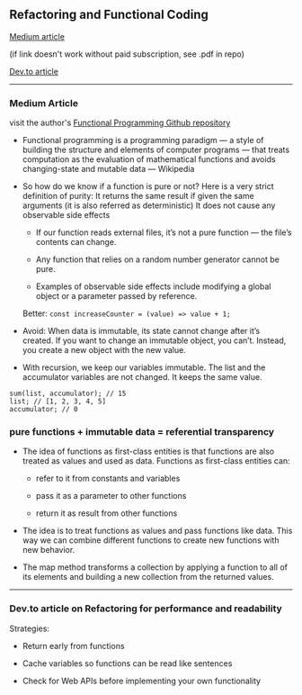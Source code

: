 ## Refactoring and Functional Coding

[Medium article](https://medium.com/the-renaissance-developer/concepts-of-functional-programming-in-javascript-6bc84220d2aa)

(if link doesn't work without paid subscription, see .pdf in repo)

[Dev.to article](https://dev.to/healeycodes/refactoring-javascript-for-performance-and-readability-with-examples-1hec)

_______

### Medium Article

visit the author's [Functional Programming Github repository](https://github.com/leandrotk/functional-programming-learning-path)

+ Functional programming is a programming paradigm — a style of building the structure and elements of computer programs — that treats computation as the evaluation of mathematical functions and avoids changing-state and mutable data — Wikipedia

+ So how do we know if a function is pure or not? Here is a very strict definition of purity:
It returns the same result if given the same arguments (it is also referred as deterministic)
It does not cause any observable side effects

    - If our function reads external files, it’s not a pure function — the file’s contents can change.

    - Any function that relies on a random number generator cannot be pure.

    - Examples of observable side effects include modifying a global object or a parameter passed by reference. 
    
    Better:
    `const increaseCounter = (value) => value + 1;
    `

+ Avoid: When data is immutable, its state cannot change after it’s created. If you want to change an immutable object, you can’t. Instead, you create a new object with the new value.

+ With recursion, we keep our variables immutable. The list and the accumulator variables are not changed. It keeps the same value.

```
sum(list, accumulator); // 15
list; // [1, 2, 3, 4, 5]
accumulator; // 0
```

### pure functions + immutable data = referential transparency

+ The idea of functions as first-class entities is that functions are also treated as values and used as data.
Functions as first-class entities can:

    - refer to it from constants and variables

    - pass it as a parameter to other functions

    - return it as result from other functions

+ The idea is to treat functions as values and pass functions like data. This way we can combine different functions to create new functions with new behavior.

+ The map method transforms a collection by applying a function to all of its elements and building a new collection from the returned values.

_______

### Dev.to article on Refactoring for performance and readability 

Strategies:

+ Return early from functions

+ Cache variables so functions can be read like sentences

+ Check for Web APIs before implementing your own functionality




